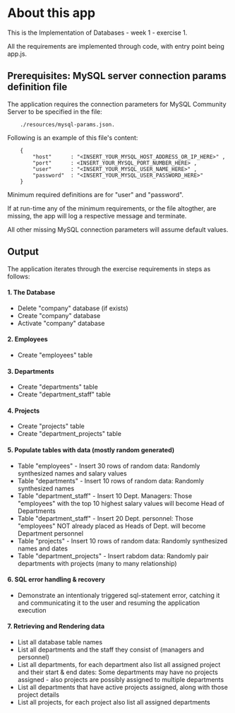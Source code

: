 
# About this app

This is the Implementation of  Databases - week 1 - exercise 1.

All the requirements are implemented through code, with entry point being app.js.



## Prerequisites: MySQL server connection params definition file

The application requires the connection parameters for MySQL Community Server to be specified in the file:
```
    ./resources/mysql-params.json.
```

Following is an example of this file's content:
```
    {
        "host"      : "<INSERT_YOUR_MYSQL_HOST_ADDRESS_OR_IP_HERE>" ,
        "port"      : <INSERT_YOUR_MYSQL_PORT_NUMBER_HERE> ,
        "user"      : "<INSERT_YOUR_MYSQL_USER_NAME_HERE>" ,
        "password"  : "<INSERT_YOUR_MYSQL_USER_PASSWORD_HERE>"
    }
```

Minimum required definitions are for "user" and "password".

If at run-time any of the minimum requirements, or the file altogther, are missing, the app will log a respective message and terminate.

All other missing MySQL connection parameters will assume default values.



## Output

The application iterates through the exercise requirements in steps as follows:

#### 1.  The Database
*   Delete "company" database (if exists)
*   Create "company" database
*   Activate "company" database

#### 2.  Employees
*   Create "employees" table

#### 3.  Departments
*   Create "departments" table
*   Create  "department_staff" table

#### 4.  Projects
*   Create "projects" table
*   Create "department_projects" table

#### 5.  Populate tables with data (mostly random generated)
*   Table "employees" - Insert 30 rows of random data: Randomly synthesized names and salary values
*   Table "departments" - Insert 10 rows of random data: Randomly synthesized names
*   Table "department_staff" - Insert 10 Dept. Managers: Those "employees" with the top 10 highest salary values will become Head of Departments
*   Table "department_staff" - Insert 20 Dept. personnel: Those "employees" NOT already placed as Heads of Dept. will become Department personnel
*   Table "projects" - Insert 10 rows of random data: Randomly synthesized names and dates
*   Table "department_projects" - Insert rabdom data: Randomly pair departments with projects (many to many relationship)

#### 6.  SQL error handling & recovery
*   Demonstrate an intentionaly triggered sql-statement error, catching it and communicating it to the user and resuming the application execution

#### 7.  Retrieving and Rendering data
*   List all database table names
*   List all departments and the staff they consist of (managers and personnel)
*   List all departments, for each department also list all assigned project and their start & end dates: Some departments may have no projects assigned - also projects are possibly assigned to multiple departments
*   List all departments that have active projects assigned, along with those project details
*   List all projects, for each project also list all assigned departments

